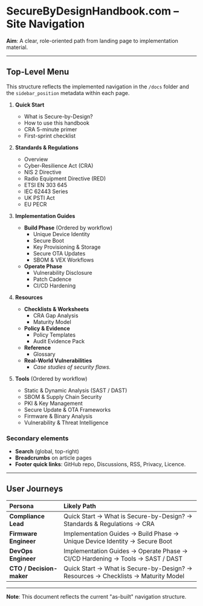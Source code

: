 # SecureByDesignHandbook.com – Site Navigation

**Aim**: A clear, role-oriented path from landing page to implementation material.

---

## Top-Level Menu

This structure reflects the implemented navigation in the `/docs` folder and the `sidebar_position` metadata within each page.

1.  **Quick Start**
    -   What is Secure-by-Design?
    -   How to use this handbook
    -   CRA 5-minute primer
    -   First-sprint checklist

2.  **Standards & Regulations**
    -   Overview
    -   Cyber-Resilience Act (CRA)
    -   NIS 2 Directive
    -   Radio Equipment Directive (RED)
    -   ETSI EN 303 645
    -   IEC 62443 Series
    -   UK PSTI Act
    -   EU PECR

3.  **Implementation Guides**
    -   **Build Phase** (Ordered by workflow)
        -   Unique Device Identity
        -   Secure Boot
        -   Key Provisioning & Storage
        -   Secure OTA Updates
        -   SBOM & VEX Workflows
    -   **Operate Phase**
        -   Vulnerability Disclosure
        -   Patch Cadence
        -   CI/CD Hardening

4.  **Resources**
    -   **Checklists & Worksheets**
        -   CRA Gap Analysis
        -   Maturity Model
    -   **Policy & Evidence**
        -   Policy Templates
        -   Audit Evidence Pack
    -   **Reference**
        -   Glossary
    -   **Real-World Vulnerabilities**
        -   *Case studies of security flaws.*

5.  **Tools** (Ordered by workflow)
    -   Static & Dynamic Analysis (SAST / DAST)
    -   SBOM & Supply Chain Security
    -   PKI & Key Management
    -   Secure Update & OTA Frameworks
    -   Firmware & Binary Analysis
    -   Vulnerability & Threat Intelligence

### Secondary elements

*   **Search** (global, top-right)
*   **Breadcrumbs** on article pages
*   **Footer quick links**: GitHub repo, Discussions, RSS, Privacy, Licence.

---

## User Journeys

| Persona | Likely Path |
| :--- | :--- |
| **Compliance Lead** | Quick Start → What is Secure-by-Design? → Standards & Regulations → CRA |
| **Firmware Engineer** | Implementation Guides → Build Phase → Unique Device Identity → Secure Boot |
| **DevOps Engineer** | Implementation Guides → Operate Phase → CI/CD Hardening → Tools → SAST / DAST |
| **CTO / Decision-maker** | Quick Start → What is Secure-by-Design? → Resources → Checklists → Maturity Model |

---

**Note**: This document reflects the current "as-built" navigation structure. 